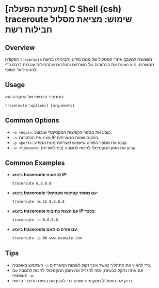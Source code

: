 # [מערכת הפעלה] C Shell (csh) traceroute שימוש: מציאת מסלול חבילות רשת

## Overview
הפקודה `traceroute` משמשת למעקב אחרי המסלול של מנות מידע (חבילות) ברשת מחשבים. היא מציגה את הכתובות של השרתים והנתבים שהחבילות עוברות דרכם כדי להגיע ליעד הסופי.

## Usage
התחביר הבסיסי של הפקודה הוא:
```
traceroute [options] [arguments]
```

## Common Options
- `-m <hops>`: קובע את מספר הקפיצות המקסימלי שיבוצע.
- `-n`: מציג את הכתובות IP במקום שמות המארחים.
- `-p <port>`: קובע את מספר הפורט שישמש לשליחת מנות המידע.
- `-w <timeout>`: קובע את הזמן המקסימלי לחכות לתגובה (במילישניות).

## Common Examples
- **ביצוע traceroute לכתובת IP**:
  ```csh
  traceroute 8.8.8.8
  ```

- **ביצוע traceroute עם מספר קפיצות מקסימלי**:
  ```csh
  traceroute -m 15 8.8.8.8
  ```

- **ביצוע traceroute עם הצגת כתובות IP בלבד**:
  ```csh
  traceroute -n 8.8.8.8
  ```

- **ביצוע traceroute עם פורט מותאם**:
  ```csh
  traceroute -p 80 www.example.com
  ```

## Tips
- השתמש באופציה `-n` כדי להאיץ את התהליך כאשר אינך זקוק לשמות המארחים.
- אם אתה נתקל בבעיות, נסה להגדיל את הזמן המקסימלי לחכות לתגובה עם האופציה `-w`.
- בדוק את המסלול ממקומות שונים כדי להבין את בעיות החיבור ברשת.